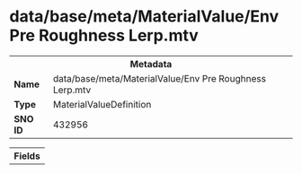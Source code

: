 <h1>data/base/meta/MaterialValue/Env Pre Roughness Lerp.mtv</h1><table><tr><th colspan="100%">Metadata</th></tr><tr><td><b>Name</b></td><td>data/base/meta/MaterialValue/Env Pre Roughness Lerp.mtv</td></tr><tr><td><b>Type</b></td><td>MaterialValueDefinition</td></tr><tr><td><b>SNO ID</b></td><td>432956</td></tr></table>

<table><tr><th colspan="100%">Fields</th></tr></table>

